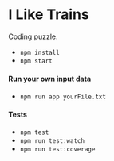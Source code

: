 I Like Trains
==========

Coding puzzle.

- `npm install`
- `npm start`

#### Run your own input data
- `npm run app yourFile.txt`

#### Tests
- `npm test`
- `npm run test:watch`
- `npm run test:coverage`